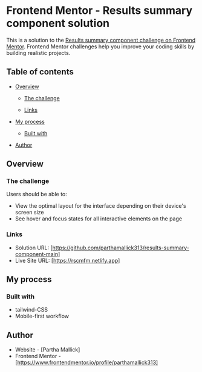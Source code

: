 # Frontend Mentor - Results summary component solution

This is a solution to the [Results summary component challenge on Frontend Mentor](https://www.frontendmentor.io/challenges/results-summary-component-CE_K6s0maV). Frontend Mentor challenges help you improve your coding skills by building realistic projects.

## Table of contents

- [Overview](#overview)

  - [The challenge](#the-challenge)

  - [Links](#links)

- [My process](#my-process)

  - [Built with](#built-with)

- [Author](#author)

## Overview

### The challenge

Users should be able to:

- View the optimal layout for the interface depending on their device's screen size
- See hover and focus states for all interactive elements on the page

### Links

- Solution URL: [https://github.com/parthamallick313/results-summary-component-main]
- Live Site URL: [https://rscmfm.netlify.app]

## My process

### Built with

- tailwind-CSS
- Mobile-first workflow

## Author

- Website - [Partha Mallick]
- Frontend Mentor - [https://www.frontendmentor.io/profile/parthamallick313]
